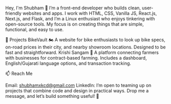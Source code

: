 Hey, I'm Shubham 👋
I’m a front-end developer who builds clean, user-friendly websites and apps. I work with HTML, CSS, Vanilla JS, React.js, Next.js, and Flask, and I’m a Linux enthusiast who enjoys tinkering with open-source tools. My focus is on creating things that are simple, functional, and easy to use.

🌟 Projects
BikeVault 🏍️
A website for bike enthusiasts to look up bike specs, on-road prices in their city, and nearby showroom locations. Designed to be fast and straightforward.
Krishi Sangam 🌾
A platform connecting farmers with businesses for contract-based farming. Includes a dashboard, English/Gujarati language options, and transaction tracking.

📫 Reach Me

Email: shubhamxkcd@gmail.com
LinkedIn: 
I’m open to teaming up on projects that combine code and design in practical ways. Drop me a message, and let’s build something useful! 🌱




<!---
shubham-pathak1/shubham-pathak1 is a ✨ special ✨ repository because its `README.md` (this file) appears on your GitHub profile.
You can click the Preview link to take a look at your changes.
--->
